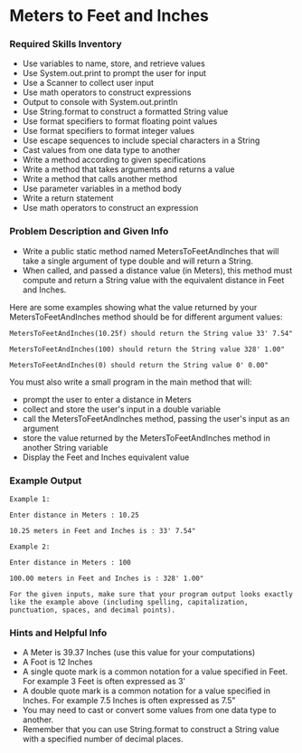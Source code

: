 # Meters to Feet and Inches 

### Required Skills Inventory

* Use variables to name, store, and retrieve values
* Use System.out.print to prompt the user for input
* Use a Scanner to collect user input
* Use math operators to construct expressions
* Output to console with System.out.println
* Use String.format to construct a formatted String value
* Use format specifiers to format floating point values
* Use format specifiers to format integer values
* Use escape sequences to include special characters in a String
* Cast values from one data type to another
* Write a method according to given specifications
* Write a method that takes arguments and returns a value
* Write a method that calls another method
* Use parameter variables in a method body
* Write a return statement
* Use math operators to construct an expression

### Problem Description and Given Info

* Write a public static method named MetersToFeetAndInches that will take a single argument of type double and will return a String. 
* When called, and passed a distance value (in Meters), this method must compute and return a String value with the equivalent distance in Feet and Inches.

Here are some examples showing what the value returned by your MetersToFeetAndInches method should be for different argument values:

    MetersToFeetAndInches(10.25f) should return the String value 33' 7.54"
    
    MetersToFeetAndInches(100) should return the String value 328' 1.00"
    
    MetersToFeetAndInches(0) should return the String value 0' 0.00"

You must also write a small program in the main method that will:

* prompt the user to enter a distance in Meters
* collect and store the user's input in a double variable
* call the MetersToFeetAndInches method, passing the user's input as an argument
* store the value returned by the MetersToFeetAndInches method in another String variable
* Display the Feet and Inches equivalent value 

### Example Output

    Example 1:

    Enter distance in Meters : 10.25

    10.25 meters in Feet and Inches is : 33' 7.54"
    
    Example 2:

    Enter distance in Meters : 100

    100.00 meters in Feet and Inches is : 328' 1.00"
    
    For the given inputs, make sure that your program output looks exactly like the example above (including spelling, capitalization, punctuation, spaces, and decimal points).

### Hints and Helpful Info

* A Meter is 39.37 Inches (use this value for your computations)
* A Foot is 12 Inches
* A single quote mark is a common notation for a value specified in Feet. For example 3 Feet is often expressed as 3'
* A double quote mark is a common notation for a value specified in Inches. For example 7.5 Inches is often expressed as 7.5"
* You may need to cast or convert some values from one data type to another.
* Remember that you can use String.format to construct a String value with a specified number of decimal places.